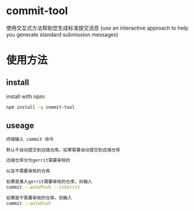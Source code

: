 # commit-tool

使用交互式方法帮助您生成标准提交消息 (use an interactive approach to help you generate standard submission messages)

# 使用方法

## install

install with npm:

```bash
npm install -g commit-tool
```

## useage

```bash
终端输入 commit 命令

默认不自动提交到远端仓库。如果需要自动提交到远端仓库

远端仓库分为gerrit需要审核的

以及不需要审核的仓库

如果是推入gerrit需要审核的仓库，则输入
commit --autoPush --isGerrit

如果是不需要审核的仓库，则输入
commit --autoPush
```
